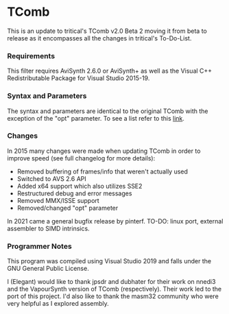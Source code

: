 # TComb

This is an update to tritical's TComb v2.0 Beta 2 moving it from beta to release as it encompasses all the changes in tritical's To-Do-List.

### Requirements

This filter requires AviSynth 2.6.0 or AviSynth+ as well as the Visual C++ Redistributable Package for Visual Studio 2015-19.

### Syntax and Parameters

The syntax and parameters are identical to the original TComb with the exception of the "opt" parameter. To see a list refer to this [link](http://avisynth.nl/index.php/TComb).

### Changes

In 2015 many changes were made when updating TComb in order to improve speed (see full changelog for more details):

* Removed buffering of frames/info that weren't actually used
* Switched to AVS 2.6 API
* Added x64 support which also utilizes SSE2
* Restructured debug and error messages
* Removed MMX/ISSE support
* Removed/changed "opt" parameter

In 2021 came a general bugfix release by pinterf.
TO-DO: linux port, external assembler to SIMD intrinsics.

### Programmer Notes

This program was compiled using Visual Studio 2019 and falls under the GNU General Public License.

I (Elegant) would like to thank jpsdr and dubhater for their work on nnedi3 and the VapourSynth version of TComb (respectively). Their work led to the port of this project.
I'd also like to thank the masm32 community who were very helpful as I explored assembly.